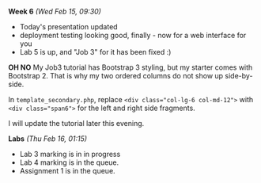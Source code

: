**Week 6** *(Wed Feb 15, 09:30)*  
- Today's presentation updated
- deployment testing looking good, finally - now for a web interface for you
- Lab 5 is up, and "Job 3" for it has been fixed :)

**OH NO** My Job3 tutorial has Bootstrap 3 styling, but my starter comes with Bootstrap 2.
That is why my two ordered columns do not show up side-by-side.

In `template_secondary.php`, replace `<div class="col-lg-6 col-md-12">` with `<div class="span6">` for the left and right side fragments.

I will update the tutorial later this evening.

**Labs** *(Thu Feb 16, 01:15)*  
- Lab 3 marking is in in progress
- Lab 4 marking is in the queue.
- Assignment 1 is in the queue.
